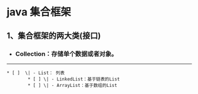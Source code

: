 # **java 集合框架**

## 1、集合框架的两大类\(接口\)

* ### Collection：存储单个数据或者对象。

---

    * [ ]  \| - List： 列表
            * [ ] \| - LinkedList：基于链表的List
            * [ ] \| - ArrayList：基于数组的List



